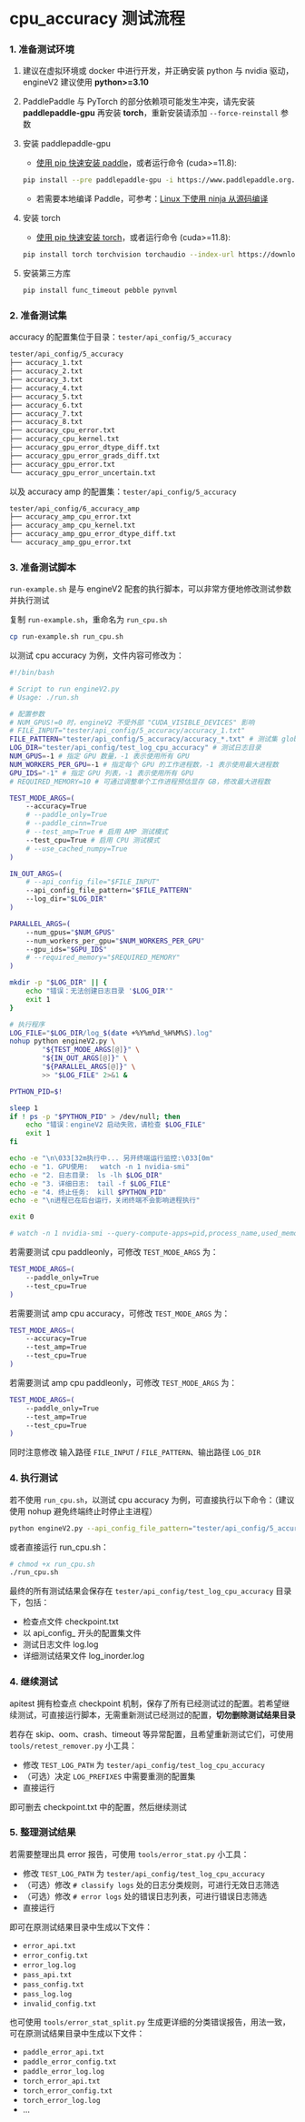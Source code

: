 # cpu_accuracy 测试流程

### 1. 准备测试环境

1. 建议在虚拟环境或 docker 中进行开发，并正确安装 python 与 nvidia 驱动，engineV2 建议使用 **python>=3.10**

2. PaddlePaddle 与 PyTorch 的部分依赖项可能发生冲突，请先安装 **paddlepaddle-gpu** 再安装 **torch**，重新安装请添加 `--force-reinstall` 参数

3. 安装 paddlepaddle-gpu

   - [使用 pip 快速安装 paddle](https://www.paddlepaddle.org.cn/install/quick?docurl=/documentation/docs/zh/develop/install/pip/linux-pip.html)，或者运行命令 (cuda>=11.8):
   ```bash
   pip install --pre paddlepaddle-gpu -i https://www.paddlepaddle.org.cn/packages/nightly/cu118/
   ```
   - 若需要本地编译 Paddle，可参考：[Linux 下使用 ninja 从源码编译](https://www.paddlepaddle.org.cn/documentation/docs/zh/develop/install/compile/linux-compile-by-ninja.html)

4. 安装 torch

   - [使用 pip 快速安装 torch](https://pytorch.org/get-started/locally/)，或者运行命令 (cuda>=11.8):
   ```bash
   pip install torch torchvision torchaudio --index-url https://download.pytorch.org/whl/cu118
   ```
5. 安装第三方库

   ```bash
   pip install func_timeout pebble pynvml
   ```

### 2. 准备测试集

accuracy 的配置集位于目录：`tester/api_config/5_accuracy`
```bash
tester/api_config/5_accuracy
├── accuracy_1.txt
├── accuracy_2.txt
├── accuracy_3.txt
├── accuracy_4.txt
├── accuracy_5.txt
├── accuracy_6.txt
├── accuracy_7.txt
├── accuracy_8.txt
├── accuracy_cpu_error.txt
├── accuracy_cpu_kernel.txt
├── accuracy_gpu_error_dtype_diff.txt
├── accuracy_gpu_error_grads_diff.txt
├── accuracy_gpu_error.txt
└── accuracy_gpu_error_uncertain.txt
```

以及 accuracy amp 的配置集：`tester/api_config/5_accuracy`
```bash
tester/api_config/6_accuracy_amp
├── accuracy_amp_cpu_error.txt
├── accuracy_amp_cpu_kernel.txt
├── accuracy_amp_gpu_error_dtype_diff.txt
└── accuracy_amp_gpu_error.txt
```

### 3. 准备测试脚本

`run-example.sh` 是与 engineV2 配套的执行脚本，可以非常方便地修改测试参数并执行测试

复制 `run-example.sh`，重命名为 `run_cpu.sh`
```bash
cp run-example.sh run_cpu.sh
```

以测试 cpu accuracy 为例，文件内容可修改为：
```bash
#!/bin/bash

# Script to run engineV2.py
# Usage: ./run.sh

# 配置参数
# NUM_GPUS!=0 时，engineV2 不受外部 "CUDA_VISIBLE_DEVICES" 影响
# FILE_INPUT="tester/api_config/5_accuracy/accuracy_1.txt"
FILE_PATTERN="tester/api_config/5_accuracy/accuracy_*.txt" # 测试集 glob 路径
LOG_DIR="tester/api_config/test_log_cpu_accuracy" # 测试日志目录
NUM_GPUS=-1 # 指定 GPU 数量，-1 表示使用所有 GPU
NUM_WORKERS_PER_GPU=-1 # 指定每个 GPU 的工作进程数，-1 表示使用最大进程数
GPU_IDS="-1" # 指定 GPU 列表，-1 表示使用所有 GPU
# REQUIRED_MEMORY=10 # 可通过调整单个工作进程预估显存 GB，修改最大进程数

TEST_MODE_ARGS=(
	--accuracy=True
	# --paddle_only=True
    # --paddle_cinn=True
	# --test_amp=True # 启用 AMP 测试模式
	--test_cpu=True # 启用 CPU 测试模式
	# --use_cached_numpy=True
)

IN_OUT_ARGS=(
    # --api_config_file="$FILE_INPUT"
    --api_config_file_pattern="$FILE_PATTERN"
    --log_dir="$LOG_DIR"
)

PARALLEL_ARGS=(
    --num_gpus="$NUM_GPUS"
    --num_workers_per_gpu="$NUM_WORKERS_PER_GPU"
    --gpu_ids="$GPU_IDS"
    # --required_memory="$REQUIRED_MEMORY"
)

mkdir -p "$LOG_DIR" || {
    echo "错误：无法创建日志目录 '$LOG_DIR'"
    exit 1
}

# 执行程序
LOG_FILE="$LOG_DIR/log_$(date +%Y%m%d_%H%M%S).log"
nohup python engineV2.py \
        "${TEST_MODE_ARGS[@]}" \
        "${IN_OUT_ARGS[@]}" \
        "${PARALLEL_ARGS[@]}" \
        >> "$LOG_FILE" 2>&1 &

PYTHON_PID=$!

sleep 1
if ! ps -p "$PYTHON_PID" > /dev/null; then
    echo "错误：engineV2 启动失败，请检查 $LOG_FILE"
    exit 1
fi

echo -e "\n\033[32m执行中... 另开终端运行监控:\033[0m"
echo -e "1. GPU使用:   watch -n 1 nvidia-smi"
echo -e "2. 日志目录:  ls -lh $LOG_DIR"
echo -e "3. 详细日志:  tail -f $LOG_FILE"
echo -e "4. 终止任务:  kill $PYTHON_PID"
echo -e "\n进程已在后台运行，关闭终端不会影响进程执行"

exit 0

# watch -n 1 nvidia-smi --query-compute-apps=pid,process_name,used_memory,gpu_uuid --format=csv
```

若需要测试 cpu paddleonly，可修改 `TEST_MODE_ARGS` 为：
```bash
TEST_MODE_ARGS=(
    --paddle_only=True
    --test_cpu=True
)
```

若需要测试 amp cpu accuracy，可修改 `TEST_MODE_ARGS` 为：
```bash
TEST_MODE_ARGS=(
    --accuracy=True
    --test_amp=True
    --test_cpu=True
)
```

若需要测试 amp cpu paddleonly，可修改 `TEST_MODE_ARGS` 为：
```bash
TEST_MODE_ARGS=(
    --paddle_only=True
    --test_amp=True
    --test_cpu=True
)
```

同时注意修改 输入路径 `FILE_INPUT` / `FILE_PATTERN`、输出路径 `LOG_DIR`

### 4. 执行测试

若不使用 `run_cpu.sh`，以测试 cpu accuracy 为例，可直接执行以下命令：（建议使用 nohup 避免终端终止时停止主进程）
```bash
python engineV2.py --api_config_file_pattern="tester/api_config/5_accuracy/accuracy_*.txt" --accuracy=True --test_cpu=True --num_gpus=-1 --num_workers_per_gpu=-1 --log_dir="tester/api_config/test_log_cpu_accuracy" >> "tester/api_config/test_log_cpu_accuracy/log.log" 2>&1
```

或者直接运行 run_cpu.sh：
```bash
# chmod +x run_cpu.sh
./run_cpu.sh
```

最终的所有测试结果会保存在 `tester/api_config/test_log_cpu_accuracy` 目录下，包括：
- 检查点文件 checkpoint.txt
- 以 api_config_ 开头的配置集文件
- 测试日志文件 log.log
- 详细测试结果文件 log_inorder.log

### 4. 继续测试

apitest 拥有检查点 checkpoint 机制，保存了所有已经测试过的配置。若希望继续测试，可直接运行脚本，无需重新测试已经测过的配置，**切勿删除测试结果目录**

若存在 skip、oom、crash、timeout 等异常配置，且希望重新测试它们，可使用 `tools/retest_remover.py` 小工具：
- 修改 `TEST_LOG_PATH` 为 `tester/api_config/test_log_cpu_accuracy`
- （可选）决定 `LOG_PREFIXES` 中需要重测的配置集
- 直接运行

即可删去 checkpoint.txt 中的配置，然后继续测试

### 5. 整理测试结果

若需要整理出具 error 报告，可使用 `tools/error_stat.py` 小工具：
- 修改 `TEST_LOG_PATH` 为 `tester/api_config/test_log_cpu_accuracy`
- （可选）修改 `# classify logs` 处的日志分类规则，可进行无效日志筛选
- （可选）修改 `# error logs` 处的错误日志列表，可进行错误日志筛选
- 直接运行

即可在原测试结果目录中生成以下文件：
- `error_api.txt`
- `error_config.txt`
- `error_log.log`
- `pass_api.txt`
- `pass_config.txt`
- `pass_log.log`
- `invalid_config.txt`

也可使用 `tools/error_stat_split.py` 生成更详细的分类错误报告，用法一致，可在原测试结果目录中生成以下文件：
- `paddle_error_api.txt`
- `paddle_error_config.txt`
- `paddle_error_log.log`
- `torch_error_api.txt`
- `torch_error_config.txt`
- `torch_error_log.log`
- ...
